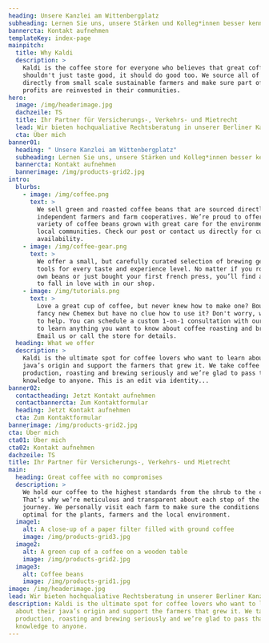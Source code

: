 ```yaml
---
heading: Unsere Kanzlei am Wittenbergplatz
subheading: Lernen Sie uns, unsere Stärken und Kolleg*innen besser kennen
bannercta: Kontakt aufnehmen
templateKey: index-page
mainpitch:
  title: Why Kaldi
  description: >
    Kaldi is the coffee store for everyone who believes that great coffee
    shouldn't just taste good, it should do good too. We source all of our beans
    directly from small scale sustainable farmers and make sure part of the
    profits are reinvested in their communities.
hero:
  image: /img/headerimage.jpg
  dachzeile: TS
  title: Ihr Partner für Versicherungs-, Verkehrs- und Mietrecht
  lead: Wir bieten hochqualiative Rechtsberatung in unserer Berliner Kanzlei für Sie
  cta: Über mich
banner01:
  heading: " Unsere Kanzlei am Wittenbergplatz"
  subheading: Lernen Sie uns, unsere Stärken und Kolleg*innen besser kennen
  bannercta: Kontakt aufnehmen
  bannerimage: /img/products-grid2.jpg
intro:
  blurbs:
    - image: /img/coffee.png
      text: >
        We sell green and roasted coffee beans that are sourced directly from
        independent farmers and farm cooperatives. We’re proud to offer a
        variety of coffee beans grown with great care for the environment and
        local communities. Check our post or contact us directly for current
        availability.
    - image: /img/coffee-gear.png
      text: >
        We offer a small, but carefully curated selection of brewing gear and
        tools for every taste and experience level. No matter if you roast your
        own beans or just bought your first french press, you’ll find a gadget
        to fall in love with in our shop.
    - image: /img/tutorials.png
      text: >
        Love a great cup of coffee, but never knew how to make one? Bought a
        fancy new Chemex but have no clue how to use it? Don't worry, we’re here
        to help. You can schedule a custom 1-on-1 consultation with our baristas
        to learn anything you want to know about coffee roasting and brewing.
        Email us or call the store for details.
  heading: What we offer
  description: >
    Kaldi is the ultimate spot for coffee lovers who want to learn about their
    java’s origin and support the farmers that grew it. We take coffee
    production, roasting and brewing seriously and we’re glad to pass that
    knowledge to anyone. This is an edit via identity...
banner02:
  contactheading: Jetzt Kontakt aufnehmen
  contactbannercta: Zum Kontaktformular
  heading: Jetzt Kontakt aufnehmen
  cta: Zum Kontaktformular
bannerimage: /img/products-grid2.jpg
cta: Über mich
cta01: Über mich
cta02: Kontakt aufnehmen
dachzeile: TS
title: Ihr Partner für Versicherungs-, Verkehrs- und Mietrecht
main:
  heading: Great coffee with no compromises
  description: >
    We hold our coffee to the highest standards from the shrub to the cup.
    That’s why we’re meticulous and transparent about each step of the coffee’s
    journey. We personally visit each farm to make sure the conditions are
    optimal for the plants, farmers and the local environment.
  image1:
    alt: A close-up of a paper filter filled with ground coffee
    image: /img/products-grid3.jpg
  image2:
    alt: A green cup of a coffee on a wooden table
    image: /img/products-grid2.jpg
  image3:
    alt: Coffee beans
    image: /img/products-grid1.jpg
image: /img/headerimage.jpg
lead: Wir bieten hochqualiative Rechtsberatung in unserer Berliner Kanzlei für Sie
description: Kaldi is the ultimate spot for coffee lovers who want to learn
  about their java’s origin and support the farmers that grew it. We take coffee
  production, roasting and brewing seriously and we’re glad to pass that
  knowledge to anyone.
---
```

